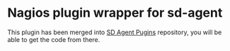 Nagios plugin wrapper for sd-agent
==============

This plugin has been merged into [SD Agent Pugins](https://github.com/serverdensity/sd-agent-plugins/tree/master/NagiosWrapper) repository, you will be able to get the code from there.
